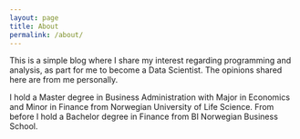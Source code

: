 ```yaml
---
layout: page
title: About
permalink: /about/
---
```


This is a simple blog where I share my interest regarding programming and analysis, as part for me to become a Data Scientist. The opinions shared here are from me personally.

I hold a Master degree in Business Administration with Major in Economics and Minor in Finance from Norwegian University of Life Science. From before I hold a Bachelor degree in Finance from BI Norwegian Business School.
